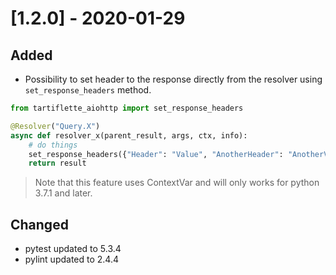 # [1.2.0] - 2020-01-29

## Added

- Possibility to set header to the response directly from the resolver using `set_response_headers` method.

```python
from tartiflette_aiohttp import set_response_headers

@Resolver("Query.X")
async def resolver_x(parent_result, args, ctx, info):
    # do things
    set_response_headers({"Header": "Value", "AnotherHeader": "AnotherValue"})
    return result
```

> Note that this feature uses ContextVar and will only works for python 3.7.1 and later.

## Changed

- pytest updated to 5.3.4
- pylint updated to 2.4.4